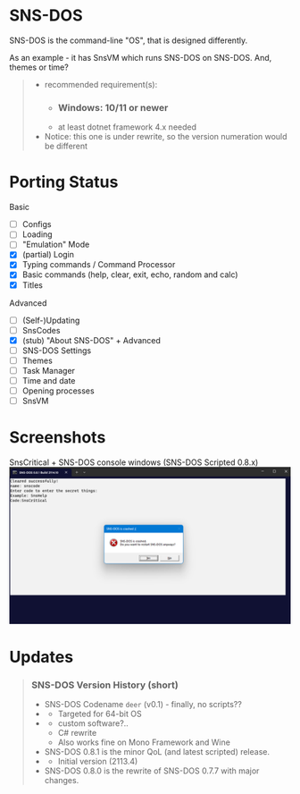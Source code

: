 # SNS-DOS
SNS-DOS is the command-line "OS", that is designed differently.

As an example - it has SnsVM which runs SNS-DOS on SNS-DOS. And, themes or time?
> * recommended requirement(s):
>   * ### Windows: 10/11 or newer
>   * at least dotnet framework 4.x needed
> * Notice: this one is under rewrite, so the version numeration would be different
# Porting Status
Basic
- [ ] Configs
- [ ] Loading
- [ ] "Emulation" Mode
- [X] (partial) Login
- [X] Typing commands / Command Processor
- [X] Basic commands (help, clear, exit, echo, random and calc)
- [X] Titles

Advanced
- [ ] (Self-)Updating
- [ ] SnsCodes
- [X] (stub) "About SNS-DOS" + Advanced
- [ ] SNS-DOS Settings
- [ ] Themes
- [ ] Task Manager
- [ ] Time and date
- [ ] Opening processes
- [ ] SnsVM
# Screenshots
SnsCritical + SNS-DOS console windows (SNS-DOS Scripted 0.8.x)
![](https://raw.githubusercontent.com/ArtemMine37/SNS-DOS/main/SnsCritical.png)
# Updates
> ### SNS-DOS Version History (short)
> * SNS-DOS Codename `deer` (v0.1) - finally, no scripts??
> * * Targeted for 64-bit OS
> * * custom software?..
>   * C# rewrite
>   * Also works fine on Mono Framework and Wine
> * SNS-DOS 0.8.1 is the minor QoL (and latest scripted) release.
> * * Initial version (2113.4)
> * SNS-DOS 0.8.0 is the rewrite of SNS-DOS 0.7.7 with major changes.
